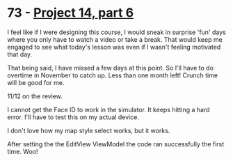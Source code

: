 # 73 - [Project 14, part 6](https://www.hackingwithswift.com/100/swiftui/73)

I feel like if I were designing this course, I would sneak in surprise 'fun' days where you only have to watch a video or take a break. That would keep me engaged to see what today's lesson was even if I wasn't feeling motivated that day.

That being said, I have missed a few days at this point. So I'll have to do overtime in November to catch up. Less than one month left! Crunch time will be good for me.

11/12 on the review.

I cannot get the Face ID to work in the simulator. It keeps hitting a hard error. I'll have to test this on my actual device.

I don't love how my map style select works, but it works.

After setting the the EditView ViewModel the code ran successfully the first time. Woo!

